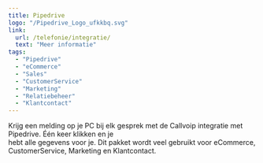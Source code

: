 ```yaml
---
title: Pipedrive
logo: "/Pipedrive_Logo_ufkkbq.svg"
link:
  url: /telefonie/integratie/
  text: "Meer informatie"
tags:
  - "Pipedrive"
  - "eCommerce"
  - "Sales"
  - "CustomerService"
  - "Marketing"
  - "Relatiebeheer"
  - "Klantcontact"
---
```

Krijg een melding op je PC bij elk gesprek met de Callvoip integratie met Pipedrive. Één keer klikken en je<br>
hebt alle gegevens voor je. Dit pakket wordt veel gebruikt voor eCommerce, CustomerService, Marketing en Klantcontact.
